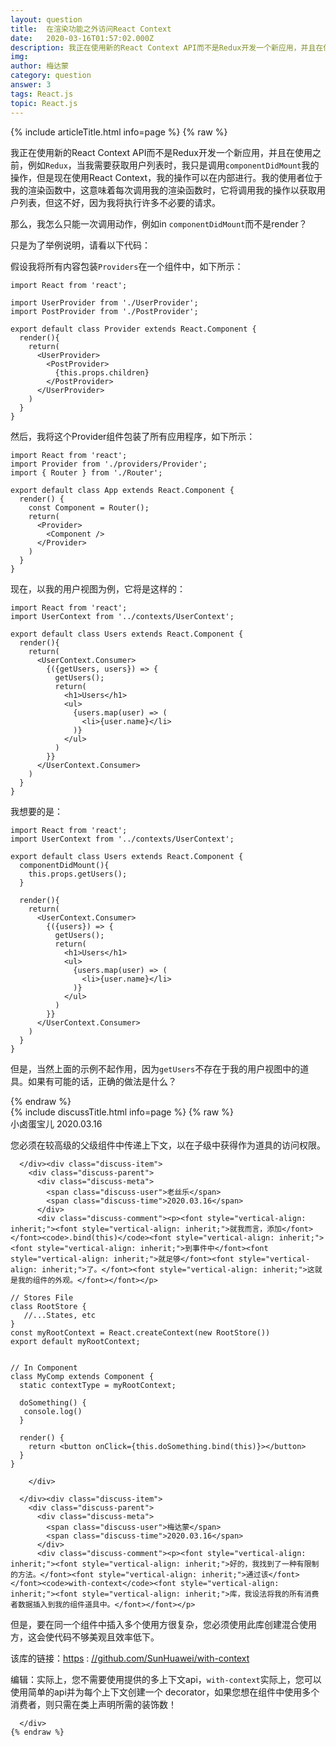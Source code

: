 ```yaml
---
layout: question
title:  在渲染功能之外访问React Context
date:   2020-03-16T01:57:02.000Z
description: 我正在使用新的React Context API而不是Redux开发一个新应用，并且在使用之前，例如Redux，当我需要获取用户列表时，我只是调用comp...
img: 
author: 梅达蒙
category: question
answer: 3
tags: React.js
topic: React.js
---
```

<div class="article-root">
  <div class="article">
    {% include articleTitle.html info=page %}
    {% raw %}
    <div class="article-content"><p><font style="vertical-align: inherit;"><font style="vertical-align: inherit;">我正在使用新的React Context API而不是Redux开发一个新应用，并且在使用之前，例如</font></font><code>Redux</code><font style="vertical-align: inherit;"><font style="vertical-align: inherit;">，当我需要获取用户列表时，我只是调用</font></font><code>componentDidMount</code><font style="vertical-align: inherit;"><font style="vertical-align: inherit;">我的操作，但是现在使用React Context，我的操作可以在内部进行。我的使用者位于我的渲染函数中，这意味着每次调用我的渲染函数时，它将调用我的操作以获取用户列表，但这不好，因为我将执行许多不必要的请求。</font></font></p>

<p><font style="vertical-align: inherit;"><font style="vertical-align: inherit;">那么，我怎么只能一次调用动作，例如in </font></font><code>componentDidMount</code><font style="vertical-align: inherit;"><font style="vertical-align: inherit;">而不是render？</font></font></p>

<p><font style="vertical-align: inherit;"><font style="vertical-align: inherit;">只是为了举例说明，请看以下代码：</font></font></p>

<p><font style="vertical-align: inherit;"><font style="vertical-align: inherit;">假设我将所有内容包装</font></font><code>Providers</code><font style="vertical-align: inherit;"><font style="vertical-align: inherit;">在一个组件中，如下所示：</font></font></p>

<pre><code>import React from 'react';<font></font>
<font></font>
import UserProvider from './UserProvider';<font></font>
import PostProvider from './PostProvider';<font></font>
<font></font>
export default class Provider extends React.Component {<font></font>
  render(){<font></font>
    return(<font></font>
      &lt;UserProvider&gt;<font></font>
        &lt;PostProvider&gt;<font></font>
          {this.props.children}<font></font>
        &lt;/PostProvider&gt;<font></font>
      &lt;/UserProvider&gt;<font></font>
    )<font></font>
  }<font></font>
}<font></font>
</code></pre>

<p><font style="vertical-align: inherit;"><font style="vertical-align: inherit;">然后，我将这个Provider组件包装了所有应用程序，如下所示：</font></font></p>

<pre><code>import React from 'react';<font></font>
import Provider from './providers/Provider';<font></font>
import { Router } from './Router';<font></font>
<font></font>
export default class App extends React.Component {<font></font>
  render() {<font></font>
    const Component = Router();<font></font>
    return(<font></font>
      &lt;Provider&gt;<font></font>
        &lt;Component /&gt;<font></font>
      &lt;/Provider&gt;<font></font>
    )<font></font>
  }<font></font>
}<font></font>
</code></pre>

<p><font style="vertical-align: inherit;"><font style="vertical-align: inherit;">现在，以我的用户视图为例，它将是这样的：</font></font></p>

<pre><code>import React from 'react';<font></font>
import UserContext from '../contexts/UserContext';<font></font>
<font></font>
export default class Users extends React.Component {<font></font>
  render(){<font></font>
    return(<font></font>
      &lt;UserContext.Consumer&gt;<font></font>
        {({getUsers, users}) =&gt; {<font></font>
          getUsers();<font></font>
          return(<font></font>
            &lt;h1&gt;Users&lt;/h1&gt;<font></font>
            &lt;ul&gt;<font></font>
              {users.map(user) =&gt; (<font></font>
                &lt;li&gt;{user.name}&lt;/li&gt;<font></font>
              )}<font></font>
            &lt;/ul&gt;<font></font>
          )<font></font>
        }}<font></font>
      &lt;/UserContext.Consumer&gt;<font></font>
    )<font></font>
  }<font></font>
}<font></font>
</code></pre>

<p><font style="vertical-align: inherit;"><font style="vertical-align: inherit;">我想要的是：</font></font></p>

<pre><code>import React from 'react';<font></font>
import UserContext from '../contexts/UserContext';<font></font>
<font></font>
export default class Users extends React.Component {<font></font>
  componentDidMount(){<font></font>
    this.props.getUsers();<font></font>
  }<font></font>
<font></font>
  render(){<font></font>
    return(<font></font>
      &lt;UserContext.Consumer&gt;<font></font>
        {({users}) =&gt; {<font></font>
          getUsers();<font></font>
          return(<font></font>
            &lt;h1&gt;Users&lt;/h1&gt;<font></font>
            &lt;ul&gt;<font></font>
              {users.map(user) =&gt; (<font></font>
                &lt;li&gt;{user.name}&lt;/li&gt;<font></font>
              )}<font></font>
            &lt;/ul&gt;<font></font>
          )<font></font>
        }}<font></font>
      &lt;/UserContext.Consumer&gt;<font></font>
    )<font></font>
  }<font></font>
}<font></font>
</code></pre>

<p><font style="vertical-align: inherit;"><font style="vertical-align: inherit;">但是，当然上面的示例不起作用，因为</font></font><code>getUsers</code><font style="vertical-align: inherit;"><font style="vertical-align: inherit;">不存在于我的用户视图中的道具。</font><font style="vertical-align: inherit;">如果有可能的话，正确的做法是什么？</font></font></p></div>
    {% endraw %}
  </div>

  <div class="discuss-wrapper">
    {% include discussTitle.html info=page %}
    {% raw %}
    <div class="discuss-item">
        <div class="discuss-parent">
          <div class="discuss-meta">
            <span class="discuss-user">小卤蛋宝儿</span>
            <span class="discuss-time">2020.03.16</span>
          </div>
          <div class="discuss-comment"><p><font style="vertical-align: inherit;"><font style="vertical-align: inherit;">您必须在较高级的父级组件中传递上下文，以在子级中获得作为道具的访问权限。</font></font></p></div>
        </div>
        
      </div><div class="discuss-item">
        <div class="discuss-parent">
          <div class="discuss-meta">
            <span class="discuss-user">老丝乐</span>
            <span class="discuss-time">2020.03.16</span>
          </div>
          <div class="discuss-comment"><p><font style="vertical-align: inherit;"><font style="vertical-align: inherit;">就我而言，添加</font></font><code>.bind(this)</code><font style="vertical-align: inherit;"><font style="vertical-align: inherit;">到事件中</font><font style="vertical-align: inherit;">就足够</font><font style="vertical-align: inherit;">了。</font><font style="vertical-align: inherit;">这就是我的组件的外观。</font></font></p>

<pre><code>// Stores File<font></font>
class RootStore {<font></font>
   //...States, etc<font></font>
}<font></font>
const myRootContext = React.createContext(new RootStore())<font></font>
export default myRootContext;<font></font>
<font></font>
<font></font>
// In Component<font></font>
class MyComp extends Component {<font></font>
  static contextType = myRootContext;<font></font>
<font></font>
  doSomething() {<font></font>
   console.log()<font></font>
  }<font></font>
<font></font>
  render() {<font></font>
    return &lt;button onClick={this.doSomething.bind(this)}&gt;&lt;/button&gt;<font></font>
  }<font></font>
}<font></font>
</code></pre></div>
        </div>
        
      </div><div class="discuss-item">
        <div class="discuss-parent">
          <div class="discuss-meta">
            <span class="discuss-user">梅达蒙</span>
            <span class="discuss-time">2020.03.16</span>
          </div>
          <div class="discuss-comment"><p><font style="vertical-align: inherit;"><font style="vertical-align: inherit;">好的，我找到了一种有限制的方法。</font><font style="vertical-align: inherit;">通过该</font></font><code>with-context</code><font style="vertical-align: inherit;"><font style="vertical-align: inherit;">库，我设法将我的所有消费者数据插入到我的组件道具中。</font></font></p>

<p><font style="vertical-align: inherit;"><font style="vertical-align: inherit;">但是，要在同一个组件中插入多个使用方很复杂，您必须使用此库创建混合使用方，这会使代码不够美观且效率低下。</font></font></p>

<p><font style="vertical-align: inherit;"><font style="vertical-align: inherit;">该库的链接：</font><a href="https://github.com/SunHuawei/with-context" rel="nofollow noreferrer"><font style="vertical-align: inherit;">https</font></a><font style="vertical-align: inherit;"> : </font></font><a href="https://github.com/SunHuawei/with-context" rel="nofollow noreferrer"><font style="vertical-align: inherit;"><font style="vertical-align: inherit;">//github.com/SunHuawei/with-context</font></font></a></p>

<p><font style="vertical-align: inherit;"><font style="vertical-align: inherit;">编辑：实际上，您不需要使用提供的多上下文api，</font></font><code>with-context</code><font style="vertical-align: inherit;"><font style="vertical-align: inherit;">实际上，您可以使用简单的api并为每个上下文创建一个 decorator，如果您想在组件中使用多个消费者，则只需在类上声明所需的装饰数！</font></font></p></div>
        </div>
        
      </div>
    {% endraw %}
  </div>
<div>
